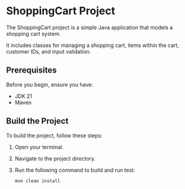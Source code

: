 # ShoppingCart Project

The ShoppingCart project is a simple Java application that models a shopping cart system. 

It includes classes for managing a shopping cart, items within the cart, customer IDs, and input validation.

## Prerequisites

Before you begin, ensure you have:

- JDK 21
- Maven

## Build the Project

To build the project, follow these steps:

1. Open your terminal.
2. Navigate to the project directory.
3. Run the following command to build and run test:

   ```bash
   mvn clean install
   ```
